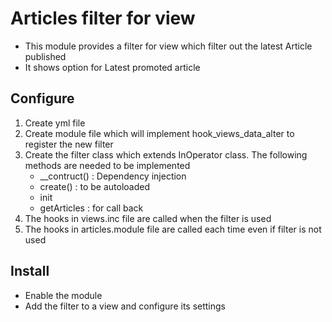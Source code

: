 # Articles filter for view

- This module provides a filter for view which filter out the latest Article published
- It shows option for Latest promoted article

## Configure

1. Create yml file
2. Create module file which will implement hook_views_data_alter to register the new filter
3. Create the filter class which extends InOperator class. The following methods are needed to be implemented
   - \_\_contruct() : Dependency injection
   - create() : to be autoloaded
   - init
   - getArticles : for call back
4. The hooks in views.inc file are called when the filter is used
5. The hooks in articles.module file are called each time even if filter is not used

## Install

- Enable the module
- Add the filter to a view and configure its settings
